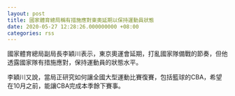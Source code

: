 ```yaml
---
layout: post
title: 國家體育總局稱有措施應對東奧延期以保持運動員狀態
date: 2020-05-27 12:28:26.000000000 +08:00
categories: rss
---
```


國家體育總局副局長李穎川表示，東京奧運會延期，打亂國家隊備戰的節奏，但他透露國家隊有措施應對，保持運動員的狀態水平。

李穎川又說，當局正研究如何讓全國大型運動比賽復賽，包括籃球的CBA，希望在10月之前，能讓CBA完成本季餘下賽事。
